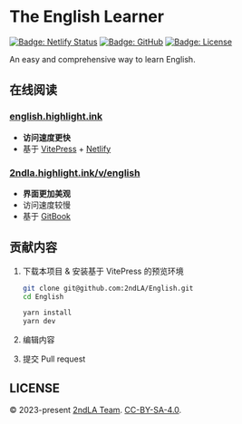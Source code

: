 # The English Learner

[![Badge: Netlify Status](https://api.netlify.com/api/v1/badges/0353af98-f62f-49ee-9a94-9f40ce7c53f1/deploy-status)](https://app.netlify.com/sites/2ndla-english/deploys)
[![Badge: GitHub](https://img.shields.io/github/actions/workflow/status/2ndLA/English/deploy.yml?label=GitHub)](https://github.com/2ndLA/English/actions)
[![Badge: License](https://img.shields.io/badge/license-CC--BY--SA--4.0-silver)](https://github.com/2ndLA/English/blob/main/LICENSE)

An easy and comprehensive way to learn English.

## 在线阅读

### [english.highlight.ink](https://english.highlight.ink/)

* **访问速度更快**
* 基于 [VitePress](https://vitepress.vuejs.org/) + [Netlify](https://netlify.com)

### [2ndla.highlight.ink/v/english](https://2ndla.highlight.ink/v/english)

* **界面更加美观**
* 访问速度较慢
* 基于 [GitBook](https://www.gitbook.com/)

## 贡献内容

1. 下载本项目 & 安装基于 VitePress 的预览环境

    ```sh
    git clone git@github.com:2ndLA/English.git
    cd English

    yarn install
    yarn dev
    ```

2. 编辑内容
3. 提交 Pull request

## LICENSE

© 2023-present [2ndLA Team](https://github.com/2ndLA). [CC-BY-SA-4.0](https://github.com/2ndLA/English/blob/main/LICENSE).
